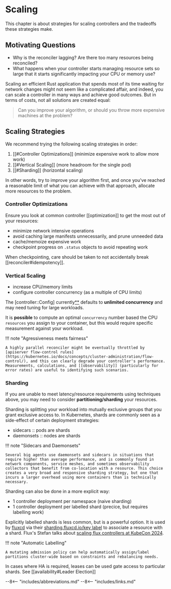 # Scaling

This chapter is about strategies for scaling controllers and the tradeoffs these strategies make.

## Motivating Questions

- Why is the reconciler lagging? Are there too many resources being reconciled?
- What happens when your controller starts managing resource sets so large that it starts significantly impacting your CPU or memory use?

Scaling an efficient Rust application that spends most of its time waiting for network changes might not seem like a complicated affair, and indeed, you can scale a controller in many ways and achieve good outcomes. But in terms of costs, not all solutions are created equal:

> Can you improve your algorithm, or should you throw more expensive machines at the problem?

## Scaling Strategies

We recommend trying the following scaling strategies in order:

1. [[#Controller Optimizations]] (minimize expensive work to allow more work)
2. [[#Vertical Scaling]] (more headroom for the single pod)
3. [[#Sharding]] (horizontal scaling)

In other words, try to improve your algorithm first, and once you've reached a reasonable limit of what you can achieve with that approach, allocate more resources to the problem.

### Controller Optimizations
Ensure you look at common controller [[optimization]] to get the most out of your resources:

* minimize network intensive operations
* avoid caching large manifests unnecessarily, and prune unneeded data
* cache/memoize expensive work
* checkpoint progress on `.status` objects to avoid repeating work

When checkpointing, care should be taken to not accidentally break [[reconciler#idempotency]].

### Vertical Scaling

* increase CPU/memory limits
* configure controller concurrency (as a multiple of CPU limits)

The [controller::Config] currently[**](https://github.com/kube-rs/kube/issues/1473) defaults to __unlimited concurrency__ and may need tuning for large workloads.

It is __possible__ to compute an optimal `concurrency` number based the CPU `resources` you assign to your container, but this would require specific measurement against your workload.

!!! note "Agressiveness meets fairness"

    A highly parallel reconciler might be eventually throttled by [apiserver flow-control rules](https://kubernetes.io/docs/concepts/cluster-administration/flow-control/), and this can clearly degrade your controller's performance. Measurements, calculations, and [[observability]] (particularly for error rates) are useful to identifying such scenarios.

### Sharding

If you are unable to meet latency/resource requirements using techniques above, you may need to consider **partitioning/sharding** your resources.

Sharding is splitting your workload into mutually exclusive groups that you grant exclusive access to. In Kubernetes, shards are commonly seen as a side-effect of certain deployment strategies:

* sidecars :: pods are shards
* daemonsets :: nodes are shards

!!! note "Sidecars and Daemonsets"

    Several big agents use daemonsets and sidecars in situations that require higher than average performance, and is commonly found in network components, service meshes, and sometimes observability collectors that benefit from co-location with a resource. This choice creates a very broad and responsive sharding strategy, but one that incurs a larger overhead using more containers than is technically necessary.

Sharding can also be done in a more explicit way:

* 1 controller deployment per namespace (naive sharding)
* 1 controller deployment per labelled shard (precice, but requires labelling work)

Explicitly labelled shards is less common, but is a powerful option. It is used by [fluxcd](https://fluxcd.io/) via their [sharding.fluxcd.io/key label](https://fluxcd.io/flux/installation/configuration/sharding/) to associate a resource with a shard. Flux's Stefan talks about [scaling flux controllers at KubeCon 2024](https://www.youtube.com/watch?v=JFLNFJT59DY).

!!! note "Automatic Labelling"

    A mutating admission policy can help automatically assign/label partitions cluster-wide based on constraints and rebalancing needs.

In cases where HA is required, leases can be used gate access to particular shards. See [[availability#Leader Election]]

--8<-- "includes/abbreviations.md"
--8<-- "includes/links.md"
